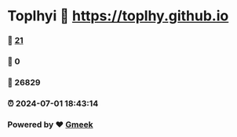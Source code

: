 # Toplhyi :link: https://toplhy.github.io 
### :page_facing_up: [21](https://toplhy.github.io/tag.html) 
### :speech_balloon: 0 
### :hibiscus: 26829 
### :alarm_clock: 2024-07-01 18:43:14 
### Powered by :heart: [Gmeek](https://github.com/Meekdai/Gmeek)
